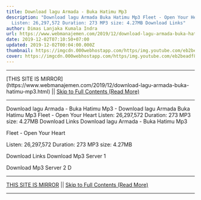 ```yaml
---
title: Download lagu Armada - Buka Hatimu Mp3
description: "Download lagu Armada Buka Hatimu Mp3 Fleet - Open Your Heart
  Listen: 26,297,572 Duration: 273 MP3 size: 4.27MB Download Links"
author: Dimas Lanjaka Kumala Indra
url: https://www.webmanajemen.com/2019/12/download-lagu-armada-buka-hatimu-mp3.html
date: 2019-12-02T07:10:50+07:00
updated: 2019-12-02T00:04:00.000Z
thumbnail: https://imgcdn.000webhostapp.com/https/img.youtube.com/eb2beadf8674a90fdaf96dfffd202144.jpeg
cover: https://imgcdn.000webhostapp.com/https/img.youtube.com/eb2beadf8674a90fdaf96dfffd202144.jpeg
---
```


<hr/> [THIS SITE IS MIRROR](https://www.webmanajemen.com/2019/12/download-lagu-armada-buka-hatimu-mp3.html) || <a href="https://www.webmanajemen.com/2019/12/download-lagu-armada-buka-hatimu-mp3.html" rel="follow" class="button" id="read-more">Skip to Full Contents (Read More)</a> <hr/> Download lagu Armada - Buka Hatimu Mp3 - Download lagu Armada Buka Hatimu Mp3 Fleet - Open Your Heart Listen: 26,297,572 Duration: 273 MP3 size: 4.27MB Download Links Download lagu Armada - Buka Hatimu Mp3

  Fleet - Open Your Heart 

  Listen: 26,297,572 
  Duration: 273 
  MP3 size: 4.27MB 

  Download Links 
  Download Mp3 Server 1 

  Download Mp3 Server 2 
  D <hr/> [THIS SITE IS MIRROR](https://www.webmanajemen.com/2019/12/download-lagu-armada-buka-hatimu-mp3.html) || <a href="https://www.webmanajemen.com/2019/12/download-lagu-armada-buka-hatimu-mp3.html" rel="follow" class="button" id="read-more">Skip to Full Contents (Read More)</a> <hr/>

<script>
    if (location.host.includes('dimaslanjaka12')) {
      location.replace('https://www.webmanajemen.com/2019/12/download-lagu-armada-buka-hatimu-mp3.html');
    }
  </script>